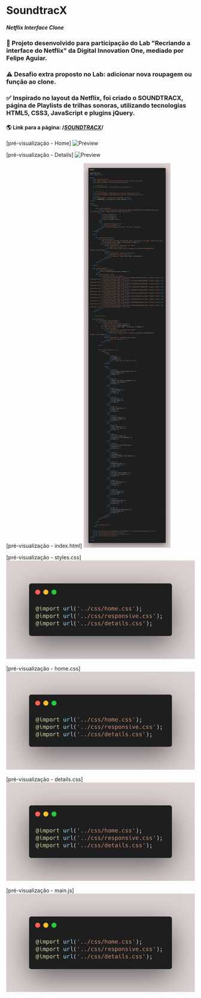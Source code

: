 # **SoundtracX** 
#### _Netflix Interface Clone_


### :rocket: Projeto desenvolvido para participação do Lab "Recriando a interface do Netflix" da Digital Innovation One, mediado por Felipe Aguiar.  

### :warning: Desafio extra proposto no Lab: adicionar nova roupagem ou função ao clone.
### :white_check_mark: Inspirado no layout da Netflix, foi criado o SOUNDTRACX, página de Playlists de trilhas sonoras, utilizando tecnologias HTML5, CSS3, JavaScript e plugins jQuery. 



#### 🌎 Link para a página: /*[SOUNDTRACX](https://github.com/CarlaBruckmann/netflix-interface-clone/blob/master/Netflix/index.html)*/


[pré-visualização - Home]
![Preview](preview.png)

[pré-visualização - Details]
![Preview](preview.png)

[pré-visualização - index.html]
![Preview](preview-index.png)

[pré-visualização - styles.css]
![Preview](preview-styles.png)

[pré-visualização - home.css]
![Preview](preview-styles.png)

[pré-visualização - details.css]
![Preview](preview-styles.png)

[pré-visualização - main.js]
![Preview](preview-styles.png)

